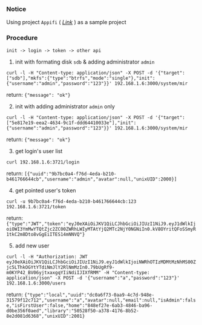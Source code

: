### Notice
Using project `Appifi` ( [*Link*](https://github.com/JiangWeiGitHub/Appifi) ) as a sample project

### Procedure
`init -> login -> token -> other api`

1. init with formating disk `sdb` & adding administrator `admin`

  `curl -l -H "Content-type: application/json" -X POST -d '{"target":["sdb"],"mkfs":{"type":"btrfs","mode":"single"},"init":{"username":"admin","password":"123"}}' 192.168.1.6:3000/system/mir`

  return: `{"message": "ok"}`

2. init with adding administrator `admin` only

  `curl -l -H "Content-type: application/json" -X POST -d '{"target":["5e817e19-eea2-4634-9c1f-ddd64410033e"],"init":{"username":"admin","password":"123"}}' 192.168.1.6:3000/system/mir`

  return: `{"message": "ok"}`

3. get login's user list

  `curl 192.168.1.6:3721/login`

  return: `[{"uuid":"9b7bc0a4-f76d-4eda-b210-b461766644cb","username":"admin","avatar":null,"unixUID":2000}]`

4. get pointed user's token

  `curl -u 9b7bc0a4-f76d-4eda-b210-b461766644cb:123 192.168.1.6:3721/token`

  return: `{"type":"JWT","token":"eyJ0eXAiOiJKV1QiLCJhbGciOiJIUzI1NiJ9.eyJ1dWlkIjoiOWI3YmMwYTQtZjc2ZC00ZWRhLWIyMTAtYjQ2MTc2NjY0NGNiIn0.kV8OYritQFoSSmyR1tkC2m8Dto8vGgEiITES14mNNVQ"}`

5. add new user

  `curl -l -H "Authorization: JWT eyJ0eXAiOiJKV1QiLCJhbGciOiJIUzI1NiJ9.eyJ1dWlkIjoiNWRhOTIzMDMtMzNhMS00Zjc5LThkOGYtYTdiNmJlY2RlNmMzIn0.79bUgRf9-m0KYP42_BV06yjtxaxgqYIiNdiIJIXfRMM" -H "Content-type: application/json" -X POST -d '{"username":"a","password":"123"}' 192.168.1.6:3000/users`

  return: `{"type":"local","uuid":"dc0a6f73-0aa9-4c7d-948e-31579f12c712","username":"a","avatar":null,"email":null,"isAdmin":false,"isFirstUser":false,"home":"848ef27e-6ab3-4846-ba96-d0be356f0aed","library":"50528f50-a378-4176-8b52-8e2d081d6368","unixUID":2001}`
